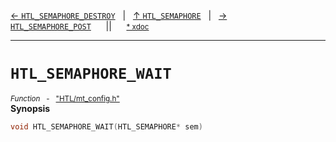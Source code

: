 [&#8592; `HTL_SEMAPHORE_DESTROY`](HTL--multithreading--htl_semaphore--htl_semaphore_destroy.md)&nbsp;&nbsp;&nbsp;|&nbsp;&nbsp;&nbsp;[&#8593; `HTL_SEMAPHORE`](HTL--multithreading--htl_semaphore.md)&nbsp;&nbsp;&nbsp;|&nbsp;&nbsp;&nbsp;[&#8594; `HTL_SEMAPHORE_POST`](HTL--multithreading--htl_semaphore--htl_semaphore_post.md)&nbsp;&nbsp;&nbsp;&nbsp;&nbsp;&nbsp;||&nbsp;&nbsp;&nbsp;&nbsp;&nbsp;&nbsp;<small>[\* xdoc](../xdoc/HTL.xmd#L32)</small>
***

# `HTL_SEMAPHORE_WAIT`
<small>*Function* &nbsp; - &nbsp; ["HTL/mt_config.h"](../include/HTL/mt_config.h)</small>  
**Synopsis**

```cpp
void HTL_SEMAPHORE_WAIT(HTL_SEMAPHORE* sem)
```
